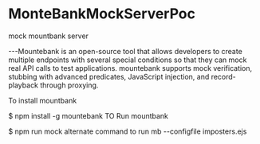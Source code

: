 # MonteBankMockServerPoc

mock mountbank server

---Mountebank is an open-source tool that allows developers to create multiple endpoints with several special conditions so that they can mock real API calls to test applications. mountebank supports mock verification, stubbing with advanced predicates, JavaScript injection, and record-playback through proxying.

To install mountbank

$ npm install -g mountebank
TO Run mountbank

$ npm run mock
alternate command to run mb --configfile imposters.ejs
